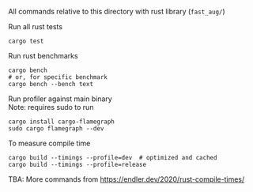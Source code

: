 
All commands relative to this directory with rust library (`fast_aug/`)


Run all rust tests
```shell
cargo test
```

Run rust benchmarks
```shell
cargo bench
# or, for specific benchmark
cargo bench --bench text
```

Run profiler against main binary  
Note: requires sudo to run
```shell
cargo install cargo-flamegraph
sudo cargo flamegraph --dev
```


To measure compile time
```shell
cargo build --timings --profile=dev  # optimized and cached
cargo build --timings --profile=release
```
TBA: More commands from https://endler.dev/2020/rust-compile-times/
